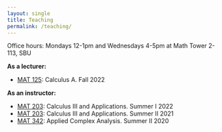 ```yaml
---
layout: single
title: Teaching
permalink: /teaching/
---
```

Office hours: Mondays 12-1pm and Wednesdays 4-5pm at Math Tower 2-113, SBU

**As a lecturer:**
* [MAT 125](https://www.math.stonybrook.edu/MAT125): Calculus A. Fall 2022

**As an instructor:**   
* [MAT 203](http://www.math.stonybrook.edu/MAT203): Calculus III and Applications. Summer I 2022
* [MAT 203](http://www.math.stonybrook.edu/MAT203): Calculus III and Applications. Summer II 2021
* [MAT 342](/teaching/mat342-summer20): Applied Complex Analysis. Summer II 2020   
